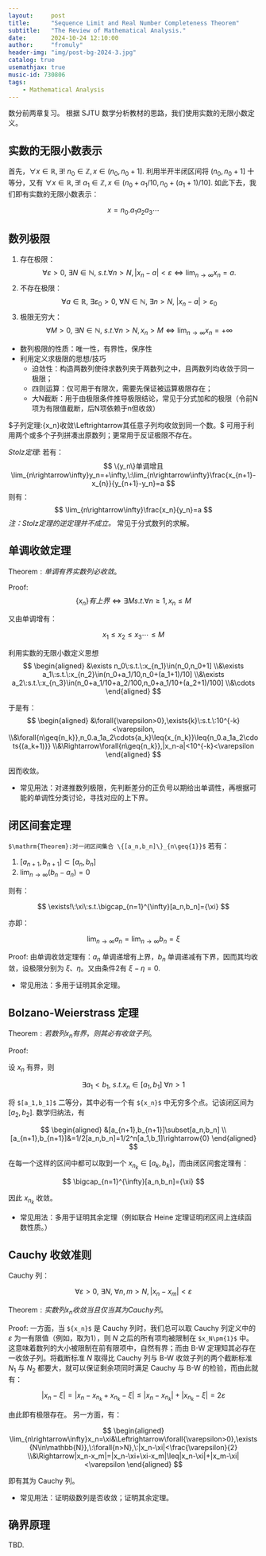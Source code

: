 ```yaml
---
layout:     post
title:      "Sequence Limit and Real Number Completeness Theorem"
subtitle:   "The Review of Mathematical Analysis."
date:       2024-10-24 12:10:00
author:     "fromuly"
header-img: "img/post-bg-2024-3.jpg"
catalog: true
usemathjax: true
music-id: 730806
tags:
    - Mathematical Analysis
---
```


数分前两章复习。
根据 SJTU 数学分析教材的思路，我们使用实数的无限小数定义。

## 实数的无限小数表示

首先，$\forall{x}\in{\mathbb{R}}, \exists!\:n_0\in{\mathbb{Z}},x\in(n_0,n_0+1]$. 利用半开半闭区间将 $(n_0,n_0+1]$ 十等分，又有 $\forall{x}\in{\mathbb{R}}, \exists!\:a_1\in{\mathbb{Z}},x\in(n_0+a_1/10,n_0+(a_1+1)/10]$. 如此下去，我们即有实数的无限小数表示：

$$
    x=n_0.a_1a_2a_3\cdots
$$

## 数列极限

1. 存在极限：
   $$
        \forall{\varepsilon}>0,\:\exists{N\in{\mathbb{N}}},\:s.t.\forall{n>N}, |x_n-a|<\varepsilon\Leftrightarrow\lim_{n\rightarrow\infty}x_n=a.
    $$
2. 不存在极限：
    $$
        \forall{a\in{\mathbb{R}}},\:\exists\varepsilon_0>0,\:\forall{N\in\mathbb{N}},\:\exists{n>N},\:|x_n-a|>\varepsilon_0
    $$
3. 极限无穷大：
    $$
        \forall{M>0},\:\exists{N\in{\mathbb{N}}},\:s.t.\forall{n>N},x_n>M\Leftrightarrow{\lim_{n\rightarrow\infty}}x_n=+\infty
    $$

- 数列极限的性质：唯一性，有界性，保序性
- 利用定义求极限的思想/技巧
  - 迫敛性：构造两数列使待求数列夹于两数列之中，且两数列均收敛于同一极限；
  - 四则运算：仅可用于有限次，需要先保证被运算极限存在；
  - 大N截断：用于由极限条件推导极限结论，常见于分式加和的极限（令前N项为有限值截断，后N项依赖于n但收敛）

$子列定理:{x_n}收敛\Leftrightarrow其任意子列均收敛到同一个数。$
可用于利用两个或多个子列拼凑出原数列；更常用于反证极限不存在。

$Stolz定理:$
若有：
$$
    \{y_n\}单调增且\lim_{n\rightarrow\infty}y_n=+\infty,\:\lim_{n\rightarrow\infty}\frac{x_{n+1}-x_{n}}{y_{n+1}-y_n}=a
$$
则有：
$$
    \lim_{n\rightarrow\infty}\frac{x_n}{y_n}=a
$$
*注：Stolz定理的逆定理并不成立。*
常见于分式数列的求解。

## 单调收敛定理

$\mathrm{Theorem}:单调有界实数列必收敛。$

$\mathrm{Proof}:$
$$\{x_n\} 有上界 \Leftrightarrow \exists{M}s.t.\forall{n\geq1},x_n\leq{M}$$

又由单调增有：

$$x_1\leq x_2\leq x_3\cdots\leq M$$

利用实数的无限小数定义思想
$$
\begin{aligned}
    &\exists n_0\:s.t.\:x_{n_1}\in(n_0,n_0+1]
    \\&\exists a_1\:s.t.\:x_{n_2}\in(n_0+a_1/10,n_0+(a_1+1)/10]
    \\&\exists a_2\:s.t.\:x_{n_3}\in(n_0+a_1/10+a_2/100,n_0+a_1/10+(a_2+1)/100]
    \\&\cdots
\end{aligned}
$$

于是有：
$$
\begin{aligned}
    &\forall{\varepsilon>0},\exists{k}\:s.t.\:10^{-k}<\varepsilon,
    \\&\forall{n\geq{n_k}},n_0.a_1a_2\cdots{a_k}\leq{x_{n_k}}\leq{n_0.a_1a_2\cdots{(a_k+1)}}
    \\&\Rightarrow\forall{n\geq{n_k}},|x_n-a|<10^{-k}<\varepsilon
\end{aligned}
$$

因而收敛。

- 常见用法：对递推数列极限，先判断差分的正负号以期给出单调性，再根据可能的单调性分类讨论，寻找对应的上下界。

## 闭区间套定理

`$\mathrm{Theorem}:对一闭区间集合 \{[a_n,b_n]\}_{n\geq{1}}$`
若有：

1. $[a_{n+1},b_{n+1}]\subset[a_n,b_n]$
2. $\lim_{n\rightarrow\infty}(b_n-a_n)=0$

则有：

$$
    \exists!\:\xi\:s.t.\bigcap_{n=1}^{\infty}[a_n,b_n]={\xi}
$$

亦即：

$$
    \lim_{n\rightarrow\infty}a_n=\lim_{n\rightarrow\infty}b_n=\xi
$$

$\mathrm{Proof}:$
由单调收敛定理有：$a_n$ 单调递增有上界，$b_n$ 单调递减有下界，因而其均收敛，设极限分别为 $\xi$、$\eta$。又由条件2有 $\xi-\eta=0$.

- 常见用法：多用于证明其余定理。

## Bolzano-Weierstrass 定理

$\mathrm{Theorem}:若数列{x_n}有界，则其必有收敛子列。$

$\mathrm{Proof}:$

设 $x_n$ 有界，则

$$\exists{a_1<b_1},\:s.t.x_n\in[a_1,b_1]\:\forall{n>1}
$$

将 `$[a_1,b_1]$` 二等分，其中必有一个有 `${x_n}$` 中无穷多个点。记该闭区间为 $[a_2,b_2]$. 
数学归纳法，有 

$$
\begin{aligned}
&[a_{n+1},b_{n+1}]\subset[a_n,b_n]
\\ [a_{n+1},b_{n+1}]&=1/2[a_n,b_n]=1/2^n[a_1,b_1]\rightarrow{0}
\end{aligned}
$$

在每一个这样的区间中都可以取到一个 $x_{n_k}\in[a_k,b_k]$，而由闭区间套定理有：

$$
    \bigcap_{n=1}^{\infty}[a_n,b_n]={\xi}
$$

因此 $x_{n_k}$ 收敛。

- 常见用法：多用于证明其余定理（例如联合 Heine 定理证明闭区间上连续函数性质。）

## Cauchy 收敛准则

Cauchy 列：

$$
    \forall{\varepsilon>0},\:\exists{N},\:\forall{n,m>N},|x_n-x_m|<\varepsilon
$$

$\mathrm{Theorem}:实数列{x_n}收敛当且仅当其为 Cauchy 列。$

$\mathrm{Proof}:$
一方面，当 `${x_n}$` 是 Cauchy 列时，我们总可以取 Cauchy 列定义中的 $\varepsilon$ 为一有限值（例如，取为1），则 $N$ 之后的所有项均被限制在 `$x_N\pm{1}$` 中。这意味着数列的大小被限制在前有限项中，自然有界；而由 B-W 定理知其必存在一收敛子列。将截断标准 $N$ 取得比 Cauchy 列与 B-W 收敛子列的两个截断标准 $N_1$ 与 $N_2$ 都要大，就可以保证剩余项同时满足 Cauchy 与 B-W 的检验，而由此就有：

$$
    |x_n-\xi|=|x_n-x_{n_k}+x_{n_k}-\xi|\leq|x_n-x_{n_k}|+|x_{n_k}-\xi|=2\varepsilon
$$

由此即有极限存在。
另一方面，有：

$$
\begin{aligned}
    \lim_{n\rightarrow\infty}x_n=\xi&\Leftrightarrow\forall{\varepsilon>0},\exists{N\in\mathbb{N}},\:\forall{n>N},\:|x_n-\xi|<\frac{\varepsilon}{2}
    \\&\Rightarrow|x_n-x_m|=|x_n-\xi+\xi-x_m|\leq|x_n-\xi|+|x_m-\xi|<\varepsilon
\end{aligned}
$$

即有其为 Cauchy 列。

- 常见用法：证明级数列是否收敛；证明其余定理。

## 确界原理

TBD.